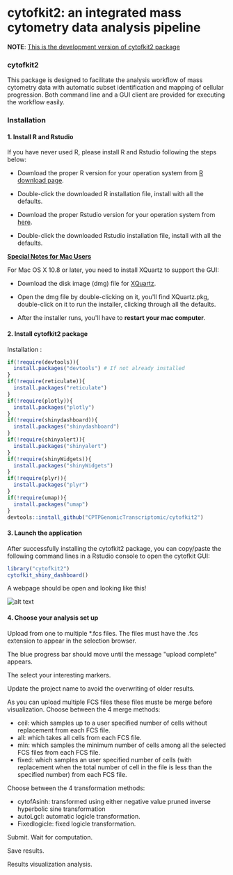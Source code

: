 cytofkit2: an integrated mass cytometry data analysis pipeline
============

**NOTE**: <u>This is the development version of cytofkit2 package</u>

### cytofkit2

This package is designed to facilitate the analysis workflow of mass cytometry data with automatic subset identification and mapping of cellular progression. Both command line and a GUI client are provided for executing the workflow easily.

### Installation

#### 1. Install R and Rstudio

If you have never used R, please install R and Rstudio following the steps below:

- Download the proper R version for your operation system from [R download page](http://cran.stat.nus.edu.sg).

- Double-click the downloaded R installation file, install with all the defaults.

- Download the proper Rstudio version for your operation system from [here](https://www.rstudio.com/products/rstudio/download/).

- Double-click the downloaded Rstudio installation file, install with all the defaults.


<u>**Special Notes for Mac Users**</u>

For Mac OS X 10.8 or later, you need to install XQuartz to support the GUI:

* Download the disk image (dmg) file for [XQuartz](http://xquartz.macosforge.org).

* Open the dmg file by double-clicking on it, you'll find XQuartz.pkg, double-click on it to run the installer, clicking through all the defaults.

* After the installer runs, you'll have to **restart your mac computer**.


#### 2. Install cytofkit2 package

Installation :

``` r
if(!require(devtools)){
  install.packages("devtools") # If not already installed
}
if(!require(reticulate)){
  install.packages("reticulate")
}
if(!require(plotly)){
  install.packages("plotly")
}
if(!require(shinydashboard)){
  install.packages("shinydashboard")
}
if(!require(shinyalert)){
  install.packages("shinyalert")
}
if(!require(shinyWidgets)){
  install.packages("shinyWidgets")
}
if(!require(plyr)){
  install.packages("plyr")
}
if(!require(umap)){
  install.packages("umap")
}
devtools::install_github("CPTPGenomicTranscriptomic/cytofkit2")
```


#### 3. Launch the application

After successfully installing the cytofkit2 package, you can copy/paste the following command lines in a Rstudio console to open the cytofkit GUI:

``` r
library("cytofkit2")
cytofkit_shiny_dashboard()
```
A webpage should be open and looking like this!

![alt text](https://github.com/CPTPGenomicTranscriptomic/cytofkit2/blob/master/cytofkit2_interface.png)


#### 4. Choose your analysis set up

Upload from one to multiple \*.fcs files. The files must have the .fcs extension to appear in the selection browser.

The blue progress bar should move until the message \"upload complete\" appears.

The select your interesting markers.

Update the project name to avoid the overwriting of older results.

As you can upload multiple FCS files these files muste be merge before visualization. Choose between the 4 merge methods:
 * ceil: which samples up to a user specified number of cells without replacement from each FCS file.
 * all: which takes all cells from each FCS file.
 * min: which samples the minimum number of cells among all the selected FCS files from each FCS file.
 * fixed: which samples an user specified number of cells (with replacement when the total number of cell in the file is less than the specified number) from each FCS file.

Choose between the 4 transformation methods:
* cytofAsinh: transformed using either negative value pruned inverse hyperbolic sine transformation
* autoLgcl: automatic logicle transformation.
* Fixedlogicle: fixed logicle transformation.

Submit. Wait for computation.

Save results.

Results visualization analysis.

